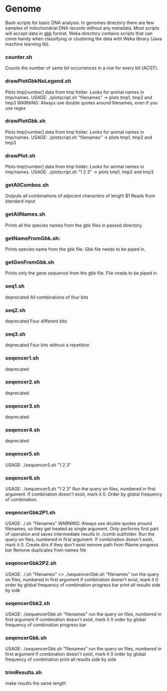 Genome
======

Bash scripts for basic DNA analysis. In genomes directory there are few samples of mitochondrial DNA records without any metadata. Most scripts will accept data in [gbk](http://www.nmpdr.org/FIG/wiki/view.cgi/FIG/GBK) format. Weka directory contains scripts that can come handy when classifying or clustering the data with Weka library (Java machine learning lib).

### counter.sh
Counts the number of same bit occurrences in a row for every bit (ACGT).

### drawPlotGbkNoLegend.sh
Plots tmp[number] data from tmp folder. Looks for animal names in tmp/names.
USAGE: ./plotscript.sh "filenames" -> plots tmp1, tmp2 and tmp3
WARNING: Always use double quotes around filenames, even if you use regex

### drawPlotGbk.sh
Plots tmp[number] data from tmp folder. Looks for animal names in tmp/names.
USAGE: ./plotscript.sh "filenames" -> plots tmp1, tmp2 and tmp3

### drawPlot.sh
Plots tmp[number] data from tmp folder. Looks for animal names in tmp/names.
USAGE: ./plotscript.sh "1 2 3" -> plots tmp1, tmp2 and tmp3

### getAllCombos.sh
Outputs all combinations of adjecent characters of length $1
Reads from standard input

### getAllNames.sh
Prints all the species names from the gbk files in passed directory.

### getNameFromGbk.sh:
Prints species name from the gbk file. Gbk file needs to be piped in.

### getGenFromGbk.sh
Prints only the gene sequence from the gbk file. File needs to be piped in.

### seq1.sh
deprecated
All combinations of four bits

### seq2.sh
deprecated
Four different bits

### seq3.sh
deprecated
Four bits without a repetition

### seqencer1.sh
deprecated

### seqencer2.sh
deprecated

### seqencer3.sh
deprecated

### seqencer4.sh
deprecated

### seqencer5.sh
USAGE: ./sequencer5.sh "1 2 3"

### seqencer6.sh
USAGE: ./sequencer5.sh "1 2 3" <no-of-chars-in-combinations> <optional-sed-query>
Run the query on files, numbered in first argument.
If combination doesn't exist, mark it 0.
Order by global frequency of combination.

### seqencerGbk2P1.sh
USAGE: ./<script-name>.sh "filenames" <no-of-chars-in-combinations> <results-folder>
WARNING: Always use double quotes around filenames, so they get
treated as single argument.
Only performs first part of operation and saves intermediate results
in ./comb<number-of-chars-in-comb> subfolder.
Run the query on files, numbered in first argument.
If combination doesn't exist, mark it 0.
Create dirs if they don't exist
	remove path from fName
	progress bar
 Remove duplicates from names file

### seqencerGbk2P2.sh
USAGE: ./<scriptname>.sh "filenames" <>
./sequencerGbk.sh "filenames" <no-of-chars-in-combinations> <optional-sed-query>
run the query on files, numbered in first argument
if combination doesn't exist, mark it 0
order by global frequency of combination
	progress bar
print all results side by side

### seqencerGbk2.sh
USAGE: ./sequencerGbk.sh "filenames" <no-of-chars-in-combinations> <optional-sed-query>
run the query on files, numbered in first argument
if combination doesn't exist, mark it 0
order by global frequency of combination
	progress bar

### seqencerGbk.sh
USAGE: ./sequencerGbk.sh "filenames" <no-of-chars-in-combinations> <optional-sed-query>
run the query on files, numbered in first argument
if combination doesn't exist, mark it 0
order by global frequency of combination
print all results side by side

### trimResults.sh
make results the same length

